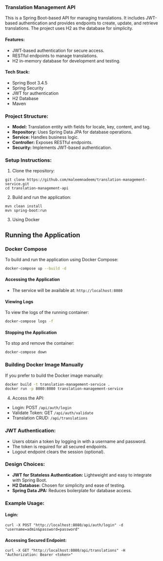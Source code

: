 ### Translation Management API

This is a Spring Boot-based API for managing translations. It includes JWT-based authentication and provides endpoints to create, update, and retrieve translations. The project uses H2 as the database for simplicity.

#### Features:
- JWT-based authentication for secure access.
- RESTful endpoints to manage translations.
- H2 in-memory database for development and testing.

#### Tech Stack:
- Spring Boot 3.4.5
- Spring Security
- JWT for authentication
- H2 Database
- Maven

### Project Structure:
- **Model:** Translation entity with fields for locale, key, content, and tag.
- **Repository:** Uses Spring Data JPA for database operations.
- **Service:** Handles business logic.
- **Controller:** Exposes RESTful endpoints.
- **Security:** Implements JWT-based authentication.

### Setup Instructions:
1. Clone the repository:
```
git clone https://github.com/maleemnadeem/translation-management-service.git
cd translation-management-api
```
2. Build and run the application:
```
mvn clean install
mvn spring-boot:run
```
3. Using Docker
## Running the Application

### Docker Compose
To build and run the application using Docker Compose:
```bash
docker-compose up --build -d
```

#### Accessing the Application
- The service will be available at: `http://localhost:8080`

#### Viewing Logs
To view the logs of the running container:
```bash
docker-compose logs -f
```

#### Stopping the Application
To stop and remove the container:
```bash
docker-compose down
```

### Building Docker Image Manually
If you prefer to build the Docker image manually:
```bash
docker build -t translation-management-service .
docker run -p 8080:8080 translation-management-service
```
4. Access the API:
- Login: POST `/api/auth/login`
- Validate Token: GET `/api/auth/validate`
- Translation CRUD: `/api/translations`

### JWT Authentication:
- Users obtain a token by logging in with a username and password.
- The token is required for all secured endpoints.
- Logout endpoint clears the session (optional).

### Design Choices:
- **JWT for Stateless Authentication:** Lightweight and easy to integrate with Spring Boot.
- **H2 Database:** Chosen for simplicity and ease of testing.
- **Spring Data JPA:** Reduces boilerplate for database access.

### Example Usage:
#### Login:
```
curl -X POST "http://localhost:8080/api/auth/login" -d "username=admin&password=password"
```
#### Accessing Secured Endpoint:
```
curl -X GET "http://localhost:8080/api/translations" -H "Authorization: Bearer <token>"